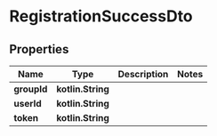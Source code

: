 
# RegistrationSuccessDto

## Properties
Name | Type | Description | Notes
------------ | ------------- | ------------- | -------------
**groupId** | **kotlin.String** |  | 
**userId** | **kotlin.String** |  | 
**token** | **kotlin.String** |  | 



